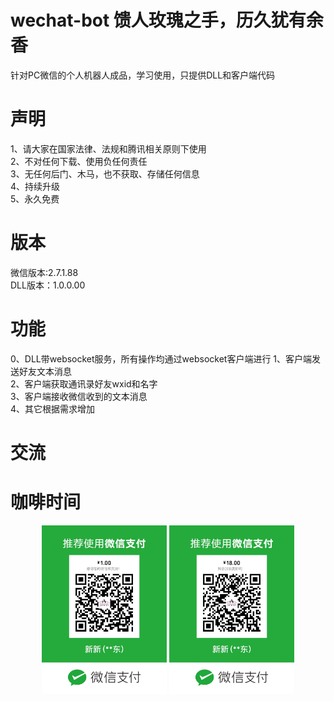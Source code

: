 # wechat-bot  馈人玫瑰之手，历久犹有余香
针对PC微信的个人机器人成品，学习使用，只提供DLL和客户端代码
# 声明
1、请大家在国家法律、法规和腾讯相关原则下使用  
2、不对任何下载、使用负任何责任  
3、无任何后门、木马，也不获取、存储任何信息  
4、持续升级  
5、永久免费  
# 版本
微信版本:2.7.1.88  
DLL版本：1.0.0.00  
# 功能
0、DLL带websocket服务，所有操作均通过websocket客户端进行
1、客户端发送好友文本消息  
2、客户端获取通讯录好友wxid和名字  
3、客户端接收微信收到的文本消息  
4、其它根据需求增加  
# 交流
# 咖啡时间

<center>
    <figure>
<img src="./pic/1.jpg" width="200"/>
<img src="./pic/18.jpg" width="200"/>
</figure>
</center>
